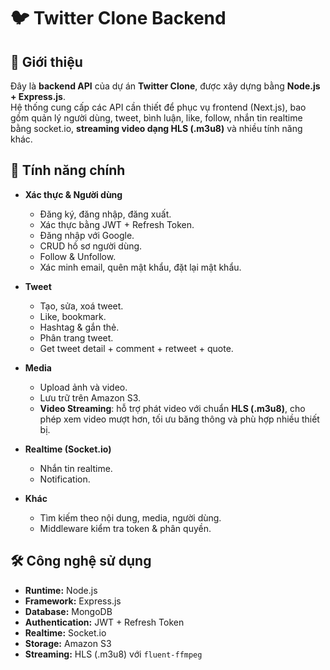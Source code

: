 # 🐦 Twitter Clone Backend

## 📌 Giới thiệu
Đây là **backend API** của dự án **Twitter Clone**, được xây dựng bằng **Node.js + Express.js**.  
Hệ thống cung cấp các API cần thiết để phục vụ frontend (Next.js), bao gồm quản lý người dùng, tweet, bình luận, like, follow, nhắn tin realtime bằng socket.io, **streaming video dạng HLS (.m3u8)** và nhiều tính năng khác.  


## 🚀 Tính năng chính
- **Xác thực & Người dùng**
  - Đăng ký, đăng nhập, đăng xuất.
  - Xác thực bằng JWT + Refresh Token.
  - Đăng nhập với Google.
  - CRUD hồ sơ người dùng.
  - Follow & Unfollow.
  - Xác minh email, quên mật khẩu, đặt lại mật khẩu.

- **Tweet**
  - Tạo, sửa, xoá tweet.
  - Like, bookmark.
  - Hashtag & gắn thẻ.
  - Phân trang tweet.
  - Get tweet detail + comment + retweet + quote.

- **Media**
  - Upload ảnh và video.
  - Lưu trữ trên Amazon S3.
  - **Video Streaming**: hỗ trợ phát video với chuẩn **HLS (.m3u8)**, cho phép xem video mượt hơn, tối ưu băng thông và phù hợp nhiều thiết bị.

- **Realtime (Socket.io)**
  - Nhắn tin realtime.
  - Notification.

- **Khác**
  - Tìm kiếm theo nội dung, media, người dùng.
  - Middleware kiểm tra token & phân quyền.

## 🛠️ Công nghệ sử dụng
- **Runtime:** Node.js  
- **Framework:** Express.js  
- **Database:** MongoDB  
- **Authentication:** JWT + Refresh Token  
- **Realtime:** Socket.io  
- **Storage:** Amazon S3  
- **Streaming:** HLS (.m3u8) với `fluent-ffmpeg`  
